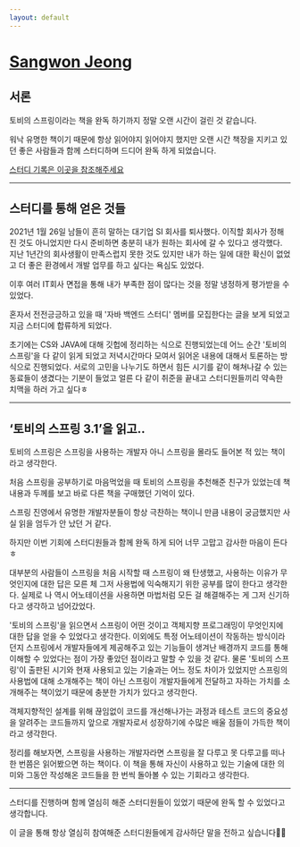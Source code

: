 ```yaml
---
layout: default
---
```


# [Sangwon Jeong](https://github.com/vincentj2)

## 서론

토비의 스프링이라는 책을 완독 하기까지 정말 오랜 시간이 걸린 것 같습니다.

워낙 유명한 책이기 때문에 항상 읽어야지 읽어야지 했지만 오랜 시간 책장을 지키고 있던 좋은 사람들과 함께 스터디하며 드디어 완독 하게 되었습니다.

[스터디 기록은 이곳을 참조해주세요](https://github.com/Today-I-Learn/dev-reading-record)

------



## 스터디를 통해 얻은 것들

2021년 1월 26일 남들이 흔히 말하는 대기업 SI 회사를 퇴사했다. 이직할 회사가 정해진 것도 아니었지만 다시 준비하면 충분히 내가 원하는 회사에 갈 수 있다고 생각했다. 지난 1년간의 회사생활이 만족스럽지 못한 것도 있지만 내가 하는 일에 대한 확신이 없었고 더 좋은 환경에서 개발 업무를 하고 싶다는 욕심도 있었다.

이후 여러 IT회사 면접을 통해 내가 부족한 점이 많다는 것을 정말 냉정하게 평가받을 수 있었다.

혼자서 전전긍긍하고 있을 때 '자바 백엔드 스터디' 멤버를 모집한다는 글을 보게 되었고 지금 스터디에 합류하게 되었다.

초기에는 CS와 JAVA에 대해 깃헙에 정리하는 식으로 진행되었는데 어느 순간 '토비의 스프링'을 다 같이 읽게 되었고 저녁시간마다 모여서 읽어온 내용에 대해서 토론하는 방식으로 진행되었다. 서로의 고민을 나누기도 하면서 힘든 시기를 같이 해쳐나갈 수 있는 동료들이 생겼다는 기분이 들었고 얼른 다 같이 취준을 끝내고 스터디원들끼리 약속한 치맥을 하러 가고 싶다ㅎ

------



## ‘토비의 스프링 3.1’을 읽고..

토비의 스프링은 스프링을 사용하는 개발자 아니 스프링을 몰라도 들어본 적 있는 책이라고 생각한다.

처음 스프링을 공부하기로 마음먹었을 때 토비의 스프링을 추천해준 친구가 있었는데 책 내용과 두께를 보고 바로 다른 책을 구매했던 기억이 있다.

스프링 진영에서 유명한 개발자분들이 항상 극찬하는 책이니 만큼 내용이 궁금했지만 사실 읽을 엄두가 안 났던 거 같다.

하지만 이번 기회에 스터디원들과 함께 완독 하게 되어 너무 고맙고 감사한 마음이 든다ㅎ

대부분의 사람들이 스프링을 처음 시작할 때 스프링이 왜 탄생했고, 사용하는 이유가 무엇인지에 대한 답은 모른 체 그저 사용법에 익숙해지기 위한 공부를 많이 한다고 생각한다. 실제로 나 역시 어노테이션을 사용하면 마법처럼 모든 걸 해결해주는 게 그저 신기하다고 생각하고 넘어갔었다.

'토비의 스프링'을 읽으면서 스프링이 어떤 것이고 객체지향 프로그래밍이 무엇인지에 대한 답을 얻을 수 있었다고 생각한다. 이외에도 특정 어노테이션이 작동하는 방식이라던지 스프링에서 개발자들에게 제공해주고 있는 기능들이 생겨난 배경까지 코드를 통해 이해할 수 있었다는 점이 가장 좋았던 점이라고 말할 수 있을 것 같다. 물론 '토비의 스프링'이 출판된 시기와 현재 사용되고 있는 기술과는 어느 정도 차이가 있었지만 스프링의 사용법에 대해 소개해주는 책이 아닌 스프링이 개발자들에게 전달하고 자하는 가치를 소개해주는 책이었기 때문에 충분한 가치가 있다고 생각한다.

객체지향적인 설계를 위해 끊임없이 코드를 개선해나가는 과정과 테스트 코드의 중요성을 알려주는 코드들까지 앞으로 개발자로서 성장하기에 수많은 배울 점들이 가득한 책이라고 생각한다.

정리를 해보자면, 스프링을 사용하는 개발자라면 스프링을 잘 다루고 못 다루고를 떠나 한 번쯤은 읽어봤으면 하는 책이다. 이 책을 통해 자신이 사용하고 있는 기술에 대한 의미와 그동안 작성해온 코드들을 한 번씩 돌아볼 수 있는 기회라고 생각한다.

------

스터디를 진행하며 함께 열심히 해준 스터디원들이 있었기 때문에 완독 할 수 있었다고 생각합니다.

이 글을 통해 항상 열심히 참여해준 스터디원들에게 감사하단 말을 전하고 싶습니다👏👏